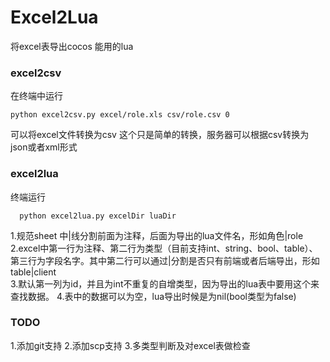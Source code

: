 # Excel2Lua
 将excel表导出cocos 能用的lua

### excel2csv
在终端中运行
	
	python excel2csv.py excel/role.xls csv/role.csv 0
可以将excel文件转换为csv 这个只是简单的转换，服务器可以根据csv转换为json或者xml形式

### excel2lua
终端运行
	  
	  python excel2lua.py excelDir luaDir
1.规范sheet 中|线分割前面为注释，后面为导出的lua文件名，形如角色|role  
2.excel中第一行为注释、第二行为类型（目前支持int、string、bool、table）、第三行为字段名字。其中第二行可以通过|分割是否只有前端或者后端导出，形如table|client  
3.默认第一列为id，并且为int不重复的自增类型，因为导出的lua表中要用这个来查找数据。
4.表中的数据可以为空，lua导出时候是为nil(bool类型为false)
### TODO
1.添加git支持
2.添加scp支持
3.多类型判断及对excel表做检查